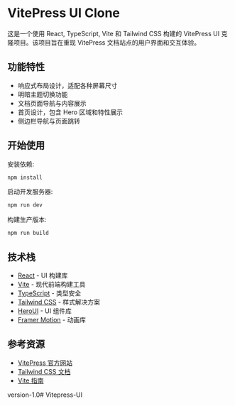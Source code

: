 # VitePress UI Clone

这是一个使用 React, TypeScript, Vite 和 Tailwind CSS 构建的 VitePress UI 克隆项目。该项目旨在重现 VitePress 文档站点的用户界面和交互体验。

## 功能特性

- 响应式布局设计，适配各种屏幕尺寸
- 明暗主题切换功能
- 文档页面导航与内容展示
- 首页设计，包含 Hero 区域和特性展示
- 侧边栏导航与页面跳转

## 开始使用

安装依赖:

```bash
npm install
```

启动开发服务器:

```bash
npm run dev
```

构建生产版本:

```bash
npm run build
```

## 技术栈

- [React](https://reactjs.org/) - UI 构建库
- [Vite](https://vitejs.dev/) - 现代前端构建工具
- [TypeScript](https://www.typescriptlang.org/) - 类型安全
- [Tailwind CSS](https://tailwindcss.com/) - 样式解决方案
- [HeroUI](https://heroui.com/) - UI 组件库
- [Framer Motion](https://www.framer.com/motion/) - 动画库

## 参考资源

- [VitePress 官方网站](https://vitepress.dev/)
- [Tailwind CSS 文档](https://tailwindcss.com/docs)
- [Vite 指南](https://vitejs.dev/guide/)




version-1.0# Vitepress-UI
